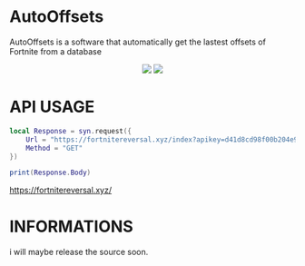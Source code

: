 # AutoOffsets
AutoOffsets is a software that automatically get the lastest offsets of Fortnite from a database


<div align="center">
    <img src="https://cdn.discordapp.com/attachments/931603773627977789/945400989412884480/unknown.png"/>
    <img src="https://cdn.discordapp.com/attachments/931603773627977789/945400930864623636/unknown.png"/>
</div>

# API USAGE

```lua
local Response = syn.request({
    Url = "https://fortnitereversal.xyz/index?apikey=d41d8cd98f00b204e9800998ecf8427e&offset_class=???",
    Method = "GET"
})

print(Response.Body)
```
https://fortnitereversal.xyz/

# INFORMATIONS
i will maybe release the source soon.
